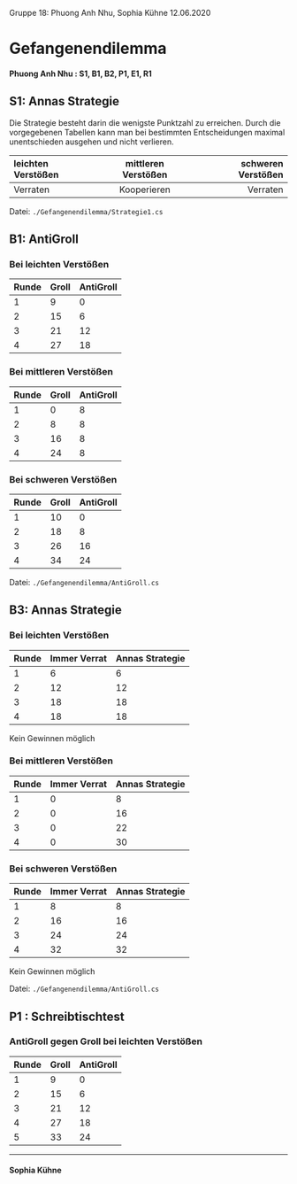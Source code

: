 
Gruppe 18: Phuong Anh Nhu, Sophia Kühne
12.06.2020

# Gefangenendilemma

#### Phuong Anh Nhu  : S1, B1, B2, P1, E1, R1
## S1: Annas Strategie 
Die Strategie besteht darin die wenigste Punktzahl zu erreichen. Durch die vorgegebenen Tabellen kann man bei bestimmten Entscheidungen maximal unentschieden ausgehen und nicht verlieren.  

| leichten Verstößen | mittleren Verstößen | schweren Verstößen |
|:--------------|:-------------:|--------------:|
| Verraten | Kooperieren | Verraten |

Datei: `./Gefangenendilemma/Strategie1.cs`

## B1: AntiGroll

### Bei leichten Verstößen 

| Runde | Groll | AntiGroll  |
|--------------|-------------|--------------|
| 1 | 9 | 0 |
| 2 | 15 | 6 |
| 3 | 21 | 12 |
| 4| 27| 18 |

### Bei mittleren Verstößen 

| Runde | Groll | AntiGroll  |
|--------------|-------------|--------------|
| 1 | 0 | 8 |
| 2 | 8 | 8 |
| 3 | 16 | 8 |
| 4| 24| 8|

### Bei schweren Verstößen 

| Runde | Groll | AntiGroll  |
|--------------|-------------|--------------|
| 1 | 10 | 0 |
| 2 | 18 | 8 |
| 3 | 26 | 16 |
| 4| 34| 24 |

Datei: `./Gefangenendilemma/AntiGroll.cs`

## B3: Annas Strategie 

### Bei leichten Verstößen 

| Runde | Immer Verrat | Annas Strategie  |
|--------------|-------------|--------------|
| 1 |6 | 6 |
| 2 | 12 | 12 |
| 3 | 18 | 18 |
| 4| 18| 18 |

Kein Gewinnen möglich

### Bei mittleren Verstößen 

| Runde | Immer Verrat | Annas Strategie  |
|--------------|-------------|--------------|
| 1 | 0 | 8 |
| 2 | 0 | 16 |
| 3 | 0 | 22 |
| 4| 0| 30|

### Bei schweren Verstößen 

| Runde | Immer Verrat | Annas Strategie  |
|--------------|-------------|--------------|
| 1 | 8 | 8 |
| 2 | 16 | 16 |
| 3 | 24 | 24 |
| 4| 32| 32 |

Kein Gewinnen möglich

Datei: `./Gefangenendilemma/AntiGroll.cs`

## P1 : Schreibtischtest

### AntiGroll gegen Groll bei leichten Verstößen 

| Runde | Groll | AntiGroll  |
|--------------|-------------|--------------|
| 1 | 9 | 0 |
| 2 | 15 | 6 |
| 3 | 21 | 12 |
| 4| 27| 18 |
| 5| 33| 24 |
<hr>


#### Sophia Kühne 


